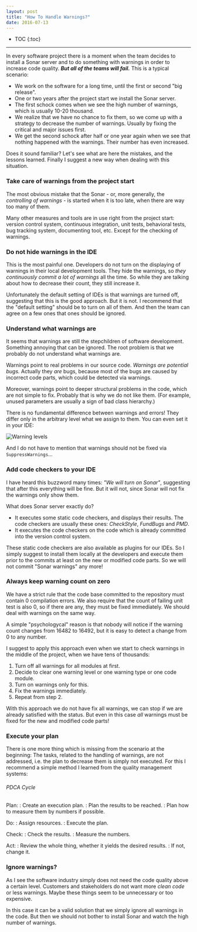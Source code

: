 ```yaml
---
layout: post
title: "How To Handle Warnings?"
date: 2016-07-13
---
```


* TOC
{:toc}


***

In every software project there is a moment when the team decides to install a Sonar server and to do something with warnings in order to increase code quality. ***But all of the teams will fail.*** This is a typical scenario:

* We work on the software for a long time, until the first or second "big release".
* One or two years after the project start we install the Sonar server.
* The first schock comes when we see the high number of warnings, which is usually 10-20 thousand.
* We realize that we have no chance to fix them, so we come up with a strategy to decrease the number of warnings. Usually by fixing the critical and major issues first.
* We get the second schock after half or one year again when we see that nothing happened with the warnings. Their number has even increased.

Does it sound familiar? Let's see what are here the mistakes, and the lessons learned. Finally I suggest a new way when dealing with this situation.


### Take care of warnings from the project start

The most obvious mistake that the Sonar - or, more generally, the *controlling of warnings* - is started  when it is too late, when there are way too many of them.

Many other measures and tools are in use right from the project start: version control system, continuous integration, unit tests, behavioral tests, bug tracking system, documenting tool, etc. Except for the checking of warnings.


### Do not hide warnings in the IDE

This is the most painful one. Developers do not turn on the displaying of warnings in their local development tools. They hide the warnings, so *they continuously commit a lot of warnings* all the time. So while they are talking about how to decrease their count, they still increase it.

Unfortunately the default setting of IDEs is that warnings are turned off, suggesting that this is the good approach. But it is not. I recommend that the "default setting" should be to turn on all of them. And then the team can agree on a few ones that ones should be ignored.


### Understand what warnings are

It seems that warnings are still the stepchildren of software development. Something annoying that can be ignored. The root problem is that we probably do not understand what warnings are.
 
Warnings point to real problems in our source code. *Warnings are potential bugs.* Actually they *are* bugs, because most of the bugs are caused by incorrect code parts, which could be detected via warnings. 

Moreover, warnings point to deeper structural problems in the code, which are not simple to fix. Probably that is why we do not like them. (For example, unused parameters are usually a sign of bad class hierarchy.)

There is no fundamental difference between warnings and errors! They differ only in the arbitrary level what we assign to them. You can even set it in your IDE:

![Warning levels](https://petozoltan.github.io/images/how-to-handle-warnings/warning-levels.png)

And I do not have to mention that warnings should not be fixed via `SuppressWarnings`...


### Add code checkers to your IDE

I have heard this buzzword many times: *"We will turn on Sonar"*, suggesting that after this everything will be fine. But it will not, since Sonar will not fix the warnings only show them. 

What does Sonar server exactly do? 

* It executes some static code checkers, and displays their results. The code checkers are usually these ones: *CheckStyle*, *FundBugs* and *PMD*.
* It executes the code checkers on the code which is already committed into the version control system.

These static code checkers are also available as plugins for our IDEs. So I simply suggest to install them locally at the developers and execute them prior to the commits at least on the new or modified code parts. So we will not commit "Sonar warnings" any more!


### Always keep warning count on zero

We have a strict rule that the code base committed to the repository must contain 0 compilation errors. We also require that the count of failing unit test is also 0, so if there are any, they must be fixed immediately. We should deal with warnings on the same way.

A simple "psychologycal" reason is that nobody will notice if the warning count changes from 16482 to 16492, but it is easy to detect a change from 0 to any number.

I suggest to apply this approach even when we start to check warnings in the middle of the project, when we have tens of thousands:

1. Turn off all warnings for all modules at first.
1. Decide to clear one warning level or one warning type or one code module. 
1. Turn on warnings only for this. 
1. Fix the warnings immediately.
1. Repeat from step 2.

With this approach we do not have fix all warnings, we can stop if we are already satisfied with the status. But even in this case *all* warnings must be fixed for the new and modified code parts!


### Execute your plan

There is one more thing which is missing from the scenario at the beginning: The tasks, related to the handling of warnings, are not addressed, i.e. the plan to decrease them is simply not executed. For this I recommend a simple method I learned from the quality management systems:

###### PDCA Cycle

Plan: 
: Create an execution plan.
: Plan the results to be reached. 
: Plan how to measure them by numbers if possible.

Do: 
: Assign resources.
: Execute the plan.

Check: 
: Check the results.
: Measure the numbers.

Act: 
: Review the whole thing, whether it yields the desired results. 
: If not, change it.

### Ignore warnings?

As I see the software industry simply does not need the code quality above a certain level. Customers and stakeholders do not want more *clean code* or less warnings. Maybe these things seem to be unnecessary or too expensive.

In this case it can be a valid solution that we simply ignore all warnings in the code. But then we should not bother to install Sonar and watch the high number of warnings.
